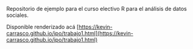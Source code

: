 Repositorio de ejemplo para el curso electivo R para el análisis de datos sociales.

Disponible renderizado acá [https://kevin-carrasco.github.io/ipo/trabajo1.html](https://kevin-carrasco.github.io/ipo/trabajo1.html)
